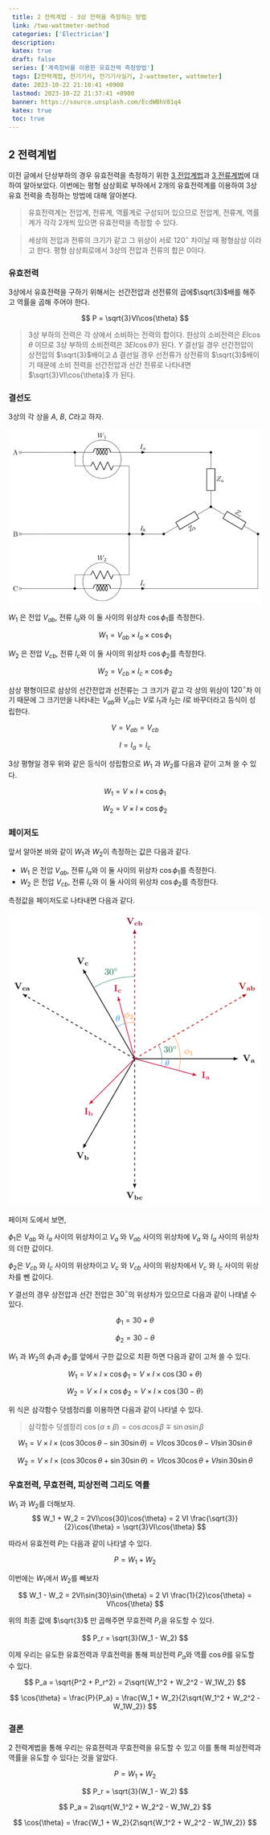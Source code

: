 ```yaml
--- 
 title: 2 전력계법 - 3상 전력을 측정하는 방법
 link: /two-wattmeter-method 
 categories: ['Electrician'] 
 description:
 katex: true
 draft: false
 series: ['계측장비를 이용한 유효전력 측정방법']
 tags: [2전력계법, 전기기사, 전기기사실기, 2-wattmeter, wattmeter] 
 date: 2023-10-22 21:10:41 +0900 
 lastmod: 2023-10-22 21:37:41 +0900 
 banner: https://source.unsplash.com/EcdWBhV81q4 
 katex: true
 toc: true
--- 
```

  

## 2 전력계법

이전 글에서 단상부하의 경우 유효전력을 측정하기 위한 [3 전압계법](/posts/three-voltmeter-method)과 [3 전류계법](/posts/three-ammeter-method)에 대하여 알아보았다. 이번에는 평형 삼상회로  부하에서 2개의 유효전력계를 이용하여 3상 유효 전력을 측정하는 방법에 대해 알아본다.

> 유효전력계는 전압계, 전류계, 역률계로 구성되어 있으므로 전압계, 전류계, 역률계가 각각 2개씩 있으면 유효전력을 측정할 수 있다.

> 세상의 전압과 전류의 크기가 같고 그 위상이 서로 $120^\circ$ 차이날 때 평형삼상 이라고 한다. 평형 삼상회로에서 3상의 전압과 전류의 합은 $0$이다. 

### 유효전력
3상에서 유효전력을 구하기 위해서는 선간전압과 선전류의 곱에$\sqrt{3}$배를 해주고 역률을 곱해 주어야 한다.

$$
P = \sqrt{3}VI\cos{\theta}
$$ 

> 3상 부하의 전력은 각 상에서 소비하는 전력의 합이다. 한상의 소비전력은 $EI\cos{\theta}$ 이므로 3상 부하의 소비전력은 $3EI\cos{\theta}$가 된다.
> $Y$ 결선일 경우 선간전압이 상전압의 $\sqrt{3}$배이고 $\Delta$ 결선일 경우 선전류가 상전류의 $\sqrt{3}$배이기 때문에 소비 전력을 선간전압과 선간 전류로 나타내면 $\sqrt{3}VI\cos{\theta}$ 가 된다. 


### 결선도 
3상의 각 상을 $A$, $B$, $C$라고 하자. 

![Two Wattmeter Method Circuit Diagram](https://raw.githubusercontent.com/euikook/stock/main/two-wattmeter-method-circuit.svg "2 전력계법 결선도")

$W_1$ 은 전압 $V_{ab}$, 전류 $I_a$와 이 둘 사이의 위상차 $\cos{\phi_1}$를 측정한다.

$$
W_1= V_{ab} \times I_a \times \cos{\phi_1}
$$

$W_2$ 은 전압 $V_{cb}$, 전류 $I_c$와 이 둘 사이의 위상차 $\cos{\phi_2}$를 측정한다.

$$
W_2= V_{cb} \times I_c \times \cos{\phi_2}
$$

삼상 평형이므로 삼상의 선간전압과 선전류는 그 크기가 같고 각 상의 위상이 $120^\circ$차 이기 때문에 그 크기만을 나타내는 $V_{ab}$와 $V_{cb}$는 $V$로  $I_1$과 $I_2$는 $I$로 바꾸더라고 등식이 성립한다.

$$
V = V_{ab} = V_{cb}
$$

$$
I = I_a = I_c
$$

3상 평형일 경우 위와 같은 등식이 성립함으로 $W_1$ 과 $W_2$를 다음과 같이 고쳐 쓸 수 있다. 

$$
W_1= V \times I \times \cos{\phi_1}
$$

$$
W_2= V \times I \times \cos{\phi_2}
$$

### 페이저도

앞서 알아본 바와 같이 $W_1$과  $W_2$이 측정하는 값은 다음과 같다. 
* $W_1$ 은 전압 $V_{ab}$, 전류 $I_a$와 이 둘 사이의 위상차 $\cos{\phi_1}$를 측정한다.
* $W_2$ 은 전압 $V_{cb}$, 전류 $I_c$와 이 둘 사이의 위상차 $\cos{\phi_2}$를 측정한다.

측정값을 페이저도로 나타내면 다음과 같다. 

![Two Wattmeter Method Phase Diagram](https://raw.githubusercontent.com/euikook/stock/main/two-wattmeter-method-phase.svg "2 전력계법 페이저도")

페이저 도에서 보면,

$\phi_1$은 $V_{ab}$ 와 $I_a$ 사이의 위상차이고 $V_a$ 와 $V_{ab}$ 사이의 위상차에 $V_a$ 와 $I_a$ 사이의 위상차의 더한 값이다. 

$\phi_2$은 $V_{cb}$ 와 $I_c$ 사이의 위상차이고 $V_c$ 와 $V_{cb}$ 사이의 위상차에서 $V_c$ 와 $I_c$ 사이의 위상차를 뺀 값이다. 

$Y$ 결선의 경우 상전압과 선간 전압은 $30^\circ$의 위상차가 있으므로 다음과 같이 나태낼 수 있다. 

$$
\phi_1 = 30 + \theta 
$$


$$
\phi_2 = 30 - \theta 
$$


$W_1$ 과 $W_2$의  $\phi_1$과 $\phi_2$를 앞에서 구한 값으로 치환 하면 다음과 같이 고쳐 쓸 수 있다. 


$$
W_1= V \times I \times \cos{\phi_1} = V \times I \times \cos{(30 + \theta)}
$$

$$
W_2= V \times I \times \cos{\phi_2} = V \times I \times \cos{(30 - \theta)}
$$

위 식은 삼각함수 덧셈정리를 이용하면 다음과 같이 나타낼 수 있다. 

>삼각함수 덧셈정리 $\cos{(\alpha \pm \beta)} = \cos{\alpha} \cos{\beta} \mp \sin{\alpha} \sin{\beta}$


$$
W_1= V \times I \times (\cos{30}\cos{\theta} - \sin{30}\sin{\theta}) = VI\cos{30}\cos{\theta} - VI\sin{30}\sin{\theta}
$$

$$
W_2= V \times I \times (\cos{30}\cos{\theta} + \sin{30}\sin{\theta}) = VI\cos{30}\cos{\theta} + VI\sin{30}\sin{\theta}
$$


### 우효전력, 무효전력, 피상전력 그리도 역률
$W_1$ 과 $W_2$를 더해보자. 
$$
W_1 + W_2 = 2VI\cos{30}\cos{\theta} = 2 VI \frac{\sqrt{3}}{2}\cos{\theta} = \sqrt{3}VI\cos{\theta}
$$

따라서 유효전력 $P$는 다음과 같이 나타낼 수 있다. 

$$
P = W_1 + W_2
$$


이번에는 $W_1$에서 $W_2$를 빼보자 

$$
W_1 - W_2 = 2VI\sin{30}\sin{\theta} = 2 VI \frac{1}{2}\cos{\theta} = VI\cos{\theta}
$$

위의 최종 값에 $\sqrt{3}$ 만 곱해주면 무효전력 $P_r$을 유도할 수 있다. 

$$
P_r = \sqrt{3}(W_1 - W_2)
$$

이제 우리는 유도한 유효전력과 무효전력을 통해 피상전력 $P_a$와 역률 $\cos{\theta}$를 유도할 수 있다. 
 
$$
 P_a =  \sqrt{P^2 + P_r^2} = 2\sqrt{W_1^2 + W_2^2 - W_1W_2}
$$
 
$$
\cos{\theta} = \frac{P}{P_a} = \frac{W_1 + W_2}{2\sqrt{W_1^2 + W_2^2 - W_1W_2}}
$$


### 결론 

2 전력계법을 통해 우리는 유효젼럭과 무효전력을 유도할 수 있고 이를 통해 피상전력과 역률을 유도할 수 있다는 것을 알았다. 


$$
P = W_1 + W_2
$$

$$
P_r = \sqrt{3}(W_1 - W_2)
$$
 
$$
P_a =  2\sqrt{W_1^2 + W_2^2 - W_1W_2}
$$
 
$$
\cos{\theta} = \frac{W_1 + W_2}{2\sqrt{W_1^2 + W_2^2 - W_1W_2}}
$$